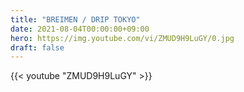 ```yaml
---
title: "BREIMEN / DRIP TOKYO"
date: 2021-08-04T00:00:00+09:00
hero: https://img.youtube.com/vi/ZMUD9H9LuGY/0.jpg
draft: false
---
```


{{< youtube "ZMUD9H9LuGY" >}}
